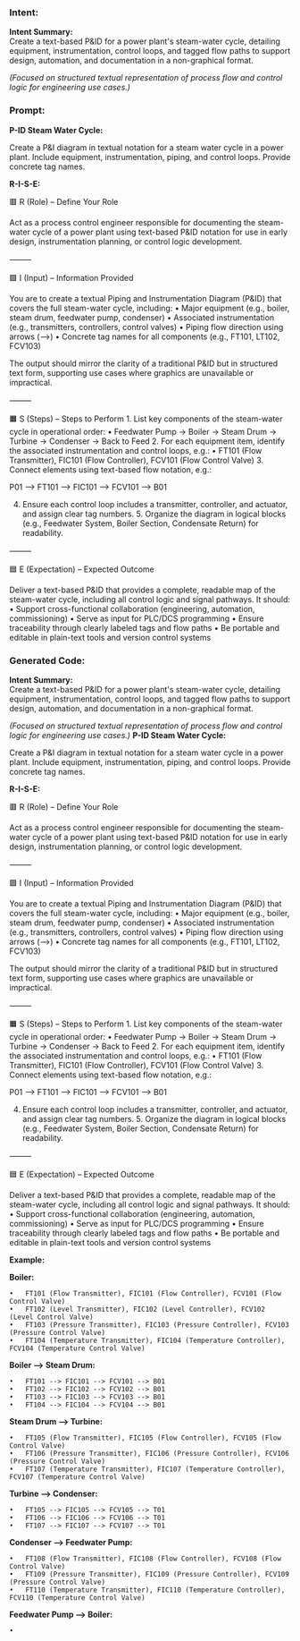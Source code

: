 ### Intent:
**Intent Summary:**  
Create a text-based P&ID for a power plant's steam-water cycle, detailing equipment, instrumentation, control loops, and tagged flow paths to support design, automation, and documentation in a non-graphical format.  

*(Focused on structured textual representation of process flow and control logic for engineering use cases.)*

### Prompt:
**P-ID Steam Water Cycle:**

Create a P&I diagram in textual notation for a steam water cycle in a power plant. Include equipment, instrumentation, piping, and control loops. Provide concrete tag names.


**R-I-S-E:**

🟥 R (Role) – Define Your Role

Act as a process control engineer responsible for documenting the steam-water cycle of a power plant using text-based P&ID notation for use in early design, instrumentation planning, or control logic development.

⸻

🟩 I (Input) – Information Provided

You are to create a textual Piping and Instrumentation Diagram (P&ID) that covers the full steam-water cycle, including:
	•	Major equipment (e.g., boiler, steam drum, feedwater pump, condenser)
	•	Associated instrumentation (e.g., transmitters, controllers, control valves)
	•	Piping flow direction using arrows (-->)
	•	Concrete tag names for all components (e.g., FT101, LT102, FCV103)

The output should mirror the clarity of a traditional P&ID but in structured text form, supporting use cases where graphics are unavailable or impractical.

⸻

🟧 S (Steps) – Steps to Perform
	1.	List key components of the steam-water cycle in operational order:
	•	Feedwater Pump → Boiler → Steam Drum → Turbine → Condenser → Back to Feed
	2.	For each equipment item, identify the associated instrumentation and control loops, e.g.:
	•	FT101 (Flow Transmitter), FIC101 (Flow Controller), FCV101 (Flow Control Valve)
	3.	Connect elements using text-based flow notation, e.g.:

 P01 --> FT101 --> FIC101 --> FCV101 --> B01

 4.	Ensure each control loop includes a transmitter, controller, and actuator, and assign clear tag numbers.
	5.	Organize the diagram in logical blocks (e.g., Feedwater System, Boiler Section, Condensate Return) for readability.

⸻

🟦 E (Expectation) – Expected Outcome

Deliver a text-based P&ID that provides a complete, readable map of the steam-water cycle, including all control logic and signal pathways. It should:
	•	Support cross-functional collaboration (engineering, automation, commissioning)
	•	Serve as input for PLC/DCS programming
	•	Ensure traceability through clearly labeled tags and flow paths
	•	Be portable and editable in plain-text tools and version control systems

### Generated Code:
**Intent Summary:**  
Create a text-based P&ID for a power plant's steam-water cycle, detailing equipment, instrumentation, control loops, and tagged flow paths to support design, automation, and documentation in a non-graphical format.  

*(Focused on structured textual representation of process flow and control logic for engineering use cases.)*
**P-ID Steam Water Cycle:**

Create a P&I diagram in textual notation for a steam water cycle in a power plant. Include equipment, instrumentation, piping, and control loops. Provide concrete tag names.


**R-I-S-E:**

🟥 R (Role) – Define Your Role

Act as a process control engineer responsible for documenting the steam-water cycle of a power plant using text-based P&ID notation for use in early design, instrumentation planning, or control logic development.

⸻

🟩 I (Input) – Information Provided

You are to create a textual Piping and Instrumentation Diagram (P&ID) that covers the full steam-water cycle, including:
	•	Major equipment (e.g., boiler, steam drum, feedwater pump, condenser)
	•	Associated instrumentation (e.g., transmitters, controllers, control valves)
	•	Piping flow direction using arrows (-->)
	•	Concrete tag names for all components (e.g., FT101, LT102, FCV103)

The output should mirror the clarity of a traditional P&ID but in structured text form, supporting use cases where graphics are unavailable or impractical.

⸻

🟧 S (Steps) – Steps to Perform
	1.	List key components of the steam-water cycle in operational order:
	•	Feedwater Pump → Boiler → Steam Drum → Turbine → Condenser → Back to Feed
	2.	For each equipment item, identify the associated instrumentation and control loops, e.g.:
	•	FT101 (Flow Transmitter), FIC101 (Flow Controller), FCV101 (Flow Control Valve)
	3.	Connect elements using text-based flow notation, e.g.:

 P01 --> FT101 --> FIC101 --> FCV101 --> B01

 4.	Ensure each control loop includes a transmitter, controller, and actuator, and assign clear tag numbers.
	5.	Organize the diagram in logical blocks (e.g., Feedwater System, Boiler Section, Condensate Return) for readability.

⸻

🟦 E (Expectation) – Expected Outcome

Deliver a text-based P&ID that provides a complete, readable map of the steam-water cycle, including all control logic and signal pathways. It should:
	•	Support cross-functional collaboration (engineering, automation, commissioning)
	•	Serve as input for PLC/DCS programming
	•	Ensure traceability through clearly labeled tags and flow paths
	•	Be portable and editable in plain-text tools and version control systems

**Example:**

**Boiler:**

	•	FT101 (Flow Transmitter), FIC101 (Flow Controller), FCV101 (Flow Control Valve)
	•	FT102 (Level Transmitter), FIC102 (Level Controller), FCV102 (Level Control Valve)
	•	FT103 (Pressure Transmitter), FIC103 (Pressure Controller), FCV103 (Pressure Control Valve)
	•	FT104 (Temperature Transmitter), FIC104 (Temperature Controller), FCV104 (Temperature Control Valve)

**Boiler --> Steam Drum:**

	•	FT101 --> FIC101 --> FCV101 --> B01
	•	FT102 --> FIC102 --> FCV102 --> B01
	•	FT103 --> FIC103 --> FCV103 --> B01
	•	FT104 --> FIC104 --> FCV104 --> B01

**Steam Drum --> Turbine:**

	•	FT105 (Flow Transmitter), FIC105 (Flow Controller), FCV105 (Flow Control Valve)
	•	FT106 (Pressure Transmitter), FIC106 (Pressure Controller), FCV106 (Pressure Control Valve)
	•	FT107 (Temperature Transmitter), FIC107 (Temperature Controller), FCV107 (Temperature Control Valve)

**Turbine --> Condenser:**

	•	FT105 --> FIC105 --> FCV105 --> T01
	•	FT106 --> FIC106 --> FCV106 --> T01
	•	FT107 --> FIC107 --> FCV107 --> T01

**Condenser --> Feedwater Pump:**

	•	FT108 (Flow Transmitter), FIC108 (Flow Controller), FCV108 (Flow Control Valve)
	•	FT109 (Pressure Transmitter), FIC109 (Pressure Controller), FCV109 (Pressure Control Valve)
	•	FT110 (Temperature Transmitter), FIC110 (Temperature Controller), FCV110 (Temperature Control Valve)

**Feedwater Pump --> Boiler:**

	•
